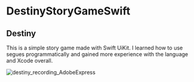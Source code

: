 # DestinyStoryGameSwift

## Destiny

This is a simple story game made with Swift UiKit. I learned how to use segues programmatically and gained more experience with the language and Xcode overall.

![destiny_recording_AdobeExpress](https://github.com/joelmanjet/DestinyStoryGameSwift/assets/22900105/e8df42fd-a377-4953-b550-a67aa934d751)
